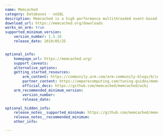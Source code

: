 ```yaml
---
name: Memcached
category: Databases - noSQL
description: Memcached is a high performance multithreaded event-based key/value cache store intended to be used in a distributed system.
download_url: https://memcached.org/downloads
works_on_arm: true
supported_minimum_version:
    version_number: 1.5.16
    release_date: 2019/05/25


optional_info:
    homepage_url: https://memcached.org/
    support_caveats:
    alternative_options:
    getting_started_resources:
        arm_content: https://community.arm.com/arm-community-blogs/b/infrastructure-solutions-blog/posts/memcached-benchmarking-aws-graviton2-50-p-p-gains
        partner_content: https://amperecomputing.com/tuning-guides/memcached-tuning-guide
        official_docs: https://github.com/memcached/memcached/wiki
    arm_recommended_minimum_version:
        version_number:
        release_date:

optional_hidden_info:
    release_notes__supported_minimum: https://github.com/memcached/memcached/wiki/ReleaseNotes145#fixes
    release_notes__recommended_minimum:
    other_info:

---
```


